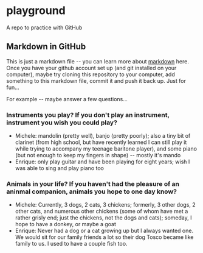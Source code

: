 # playground
A repo to practice with GitHub

## Markdown in GitHub
This is just a markdown file -- you can learn more about [markdown](https://guides.github.com/features/mastering-markdown/) here. Once you have your github account set up (and git installed on your computer), maybe try cloning this repository to your computer, add something to this markdown file, commit it and push it back up. Just for fun...

For example -- maybe answer a few questions...

### Instruments you play? If you don't play an instrument, instrument you wish you could play?

* Michele: mandolin (pretty well), banjo (pretty poorly); also a tiny bit of clarinet (from high school, but have recently learned I can still play it while trying to accompany my teenage baritone player), and some piano (but not enough to keep my fingers in shape) -- mostly it's mando
* Enrique: only play guitar and have been playing for eight years; wish I was able to sing and play piano too 


### Animals in your life? If you haven't had the pleasure of an aninmal companion, animals you hope to one day know?

* Michele: Currently, 3 dogs, 2 cats, 3 chickens; formerly, 3 other dogs, 2 other cats, and numerous other chickens (some of whom have met a rather grisly end; just the chickens, not the dogs and cats); someday, I hope to have a donkey, or maybe a goat
* Enrique: Never had a dog or a cat growing up but I always wanted one. We would sit for our family friends a lot so their dog Tosco became like family to us. I used to have a couple fish too.


